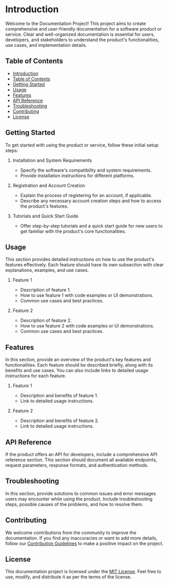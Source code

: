 # Introduction

Welcome to the Documentation Project! This project aims to create comprehensive and user-friendly documentation for a software product or service. Clear and well-organized documentation is essential for users, developers, and stakeholders to understand the product's functionalities, use cases, and implementation details.

## Table of Contents

- [Introduction](#introduction)
- [Table of Contents](#table-of-contents)
- [Getting Started](#getting-started)
- [Usage](#usage)
- [Features](#features)
- [API Reference](#api-reference)
- [Troubleshooting](#troubleshooting)
- [Contributing](#contributing)
- [License](#license)

## Getting Started

To get started with using the product or service, follow these initial setup steps:

1. Installation and System Requirements
    - Specify the software's compatibility and system requirements.
    - Provide installation instructions for different platforms.

2. Registration and Account Creation
    - Explain the process of registering for an account, if applicable.
    - Describe any necessary account creation steps and how to access the product's features.

3. Tutorials and Quick Start Guide
    - Offer step-by-step tutorials and a quick start guide for new users to get familiar with the product's core functionalities.

## Usage

This section provides detailed instructions on how to use the product's features effectively. Each feature should have its own subsection with clear explanations, examples, and use cases.

1. Feature 1
    - Description of feature 1.
    - How to use feature 1 with code examples or UI demonstrations.
    - Common use cases and best practices.

2. Feature 2
    - Description of feature 2.
    - How to use feature 2 with code examples or UI demonstrations.
    - Common use cases and best practices.

## Features

In this section, provide an overview of the product's key features and functionalities. Each feature should be described briefly, along with its benefits and use cases. You can also include links to detailed usage instructions for each feature.

1. Feature 1
    - Description and benefits of feature 1.
    - Link to detailed usage instructions.

2. Feature 2
    - Description and benefits of feature 2.
    - Link to detailed usage instructions.

## API Reference

If the product offers an API for developers, include a comprehensive API reference section. This section should document all available endpoints, request parameters, response formats, and authentication methods.

## Troubleshooting

In this section, provide solutions to common issues and error messages users may encounter while using the product. Include troubleshooting steps, possible causes of the problems, and how to resolve them.

## Contributing

We welcome contributions from the community to improve the documentation. If you find any inaccuracies or want to add more details, follow our [Contribution Guidelines](CONTRIBUTING.md) to make a positive impact on the project.

## License

This documentation project is licensed under the [MIT License](LICENSE). Feel free to use, modify, and distribute it as per the terms of the license.